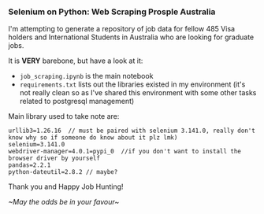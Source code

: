### Selenium on Python: Web Scraping Prosple Australia

I'm attempting to generate a repository of job data for fellow 485 Visa holders and International Students in Australia who are looking for graduate jobs.

It is **VERY** barebone, but have a look at it:

- `job_scraping.ipynb` is the main notebook
- `requirements.txt` lists out the libraries existed in my environment (it's not really clean so as I've shared this environment with some other tasks related to postgresql management)

Main library used to take note are:
```
urllib3=1.26.16  // must be paired with selenium 3.141.0, really don't know why so if someone do know about it plz lmk)
selenium=3.141.0
webdriver-manager=4.0.1=pypi_0  //if you don't want to install the browser driver by yourself
pandas=2.2.1
python-dateutil=2.8.2 // maybe?
```

Thank you and Happy Job Hunting!

*~May the odds be in your favour~*
